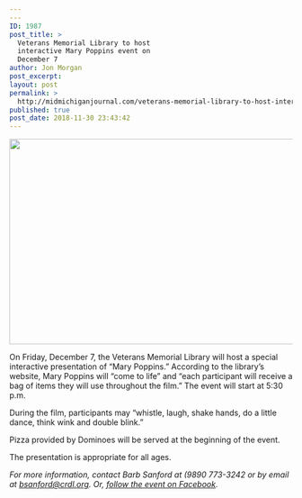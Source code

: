 ```yaml
---
---
ID: 1987
post_title: >
  Veterans Memorial Library to host
  interactive Mary Poppins event on
  December 7
author: Jon Morgan
post_excerpt:
layout: post
permalink: >
  http://midmichiganjournal.com/veterans-memorial-library-to-host-interactive-mary-poppins-event-on-december-7
published: true
post_date: 2018-11-30 23:43:42
---
```

<a href="http://midmichiganjournal.com/veterans-memorial-library-to-host-interactive-mary-poppins-event-on-december-7/null-24" rel="attachment wp-att-1988"><img class="alignnone size-medium wp-image-1988" src="http://midmichiganjournal.com/wp-content/uploads/2018/11/null-2-511x365.png" alt="" width="511" height="365" /></a>

On Friday, December 7, the Veterans Memorial Library will host a special interactive presentation of “Mary Poppins.” According to the library’s website, Mary Poppins will “come to life” and “each participant will receive a bag of items they will use throughout the film.” The event will start at 5:30 p.m.

During the film, participants may “whistle, laugh, shake hands, do a little dance, think wink and double blink.”

Pizza provided by Dominoes will be served at the beginning of the event.

The presentation is appropriate for all ages.

<i>For more information, contact Barb Sanford at (9890 773-3242 or by email at <a href="mailto:bsanford@crdl.org">bsanford@crdl.org</a>. Or, <a href="https://www.facebook.com/groups/1640205119543148/">follow the event on Facebook</a>.</i>